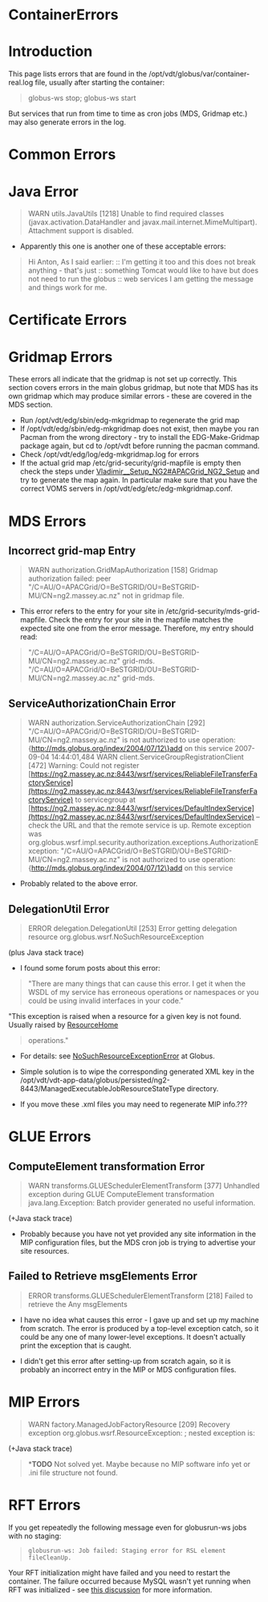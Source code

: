 # ContainerErrors

# Introduction 

This page lists errors that are found in the /opt/vdt/globus/var/container-real.log file, usually after starting the container:

>  globus-ws stop; globus-ws start

But services that run from time to time as cron jobs (MDS, Gridmap etc.) may also generate errors in the log.

# Common Errors 

# Java Error

>  WARN  utils.JavaUtils \[1218\] Unable to find required classes
>  (javax.activation.DataHandler and javax.mail.internet.MimeMultipart). Attachment support is disabled.

- Apparently this one is another one of these acceptable errors:

>  Hi Anton,
>  As I said earlier:
>  :: I'm getting it too and this does not break anything - that's just
>  :: something Tomcat would like to have but does not need to run the globus
>  :: web services
>  I am getting the message and things work for me.

# Certificate Errors

# Gridmap Errors

These errors all indicate that the gridmap is not set up correctly. This section covers errors in the main globus gridmap, but note that MDS has its own gridmap which may produce similar errors - these are covered in the MDS section.

- Run /opt/vdt/edg/sbin/edg-mkgridmap to regenerate the grid map
- If /opt/vdt/edg/sbin/edg-mkgridmap does not exist, then maybe you ran Pacman from the wrong directory - try to install the EDG-Make-Gridmap package again, but cd to /opt/vdt before running the pacman command.
- Check /opt/vdt/edg/log/edg-mkgridmap.log for errors
- If the actual grid map /etc/grid-security/grid-mapfile is empty then check the steps under [Vladimir__Setup_NG2#APACGrid_NG2_Setup](setting-up-an-ng2.md) and try to generate the map again. In particular make sure that you have the correct VOMS servers in /opt/vdt/edg/etc/edg-mkgridmap.conf.

# MDS Errors

## Incorrect grid-map Entry

>  WARN  authorization.GridMapAuthorization \[158\] Gridmap authorization failed: peer 
>  "/C=AU/O=APACGrid/O=BeSTGRID/OU=BeSTGRID-MU/CN=ng2.massey.ac.nz" not in gridmap file.

- This error refers to the entry for your site in /etc/grid-security/mds-grid-mapfile. Check the entry for your site in the mapfile matches the expected site one from the error message. Therefore, my entry should read:


>  "/C=AU/O=APACGrid/O=BeSTGRID/OU=BeSTGRID-MU/CN=ng2.massey.ac.nz" grid-mds.
>  "/C=AU/O=APACGrid/O=BeSTGRID/OU=BeSTGRID-MU/CN=ng2.massey.ac.nz" grid-mds.

## ServiceAuthorizationChain Error

>  WARN  authorization.ServiceAuthorizationChain \[292\]
>  "/C=AU/O=APACGrid/O=BeSTGRID/OU=BeSTGRID-MU/CN=ng2.massey.ac.nz" is not authorized to use operation:
>  {http://mds.globus.org/index/2004/07/12\}add on this service
>  2007-09-04 14:44:01,484 WARN  client.ServiceGroupRegistrationClient \[472\] Warning: Could not register
>  [https://ng2.massey.ac.nz:8443/wsrf/services/ReliableFileTransferFactoryService](https://ng2.massey.ac.nz:8443/wsrf/services/ReliableFileTransferFactoryService) to servicegroup at
>  [https://ng2.massey.ac.nz:8443/wsrf/services/DefaultIndexService](https://ng2.massey.ac.nz:8443/wsrf/services/DefaultIndexService) – check the URL and that the remote service is up. 
>  Remote exception was org.globus.wsrf.impl.security.authorization.exceptions.AuthorizationException:
>  "/C=AU/O=APACGrid/O=BeSTGRID/OU=BeSTGRID-MU/CN=ng2.massey.ac.nz" is not authorized to use operation:
>  {http://mds.globus.org/index/2004/07/12\}add on this service

- Probably related to the above error.

## DelegationUtil Error

>  ERROR delegation.DelegationUtil \[253\] Error getting delegation resource
>  org.globus.wsrf.NoSuchResourceException

(plus Java stack trace)

- I found some forum posts about this error:

>  "There are many things that can cause this error. I get it when the WSDL of my service has
>  erroneous operations or  namespaces or you could be using invalid interfaces in your code."

 "This exception is raised when a resource for a given key is not found. Usually raised by [ResourceHome](http://www.globus.org/api/javadoc-4.0/globus_java_ws_core/org/globus/wsrf/ResourceHome.html)

>  operations."

- For details: see [NoSuchResourceExceptionError](http://www.globus.org/api/javadoc-4.0/globus_java_ws_core/org/globus/wsrf/NoSuchResourceException.html) at Globus.

- Simple solution is to wipe the corresponding generated XML key in the /opt/vdt/vdt-app-data/globus/persisted/ng2-8443/ManagedExecutableJobResourceStateType directory.

- If you move these .xml files you may need to regenerate MIP info.???

# GLUE Errors

## ComputeElement transformation Error

>  WARN  transforms.GLUESchedulerElementTransform \[377\] Unhandled exception during GLUE 
>  ComputeElement transformation
>  java.lang.Exception: Batch provider generated no useful information.

(+Java stack trace)

- Probably because you have not yet provided any site information in the MIP configuration files, but the MDS cron job is trying to advertise your site resources.

## Failed to Retrieve msgElements Error

>  ERROR transforms.GLUESchedulerElementTransform \[218\] Failed to retrieve the Any msgElements

- I have no idea what causes this error - I gave up and set up my machine from scratch. The error is produced by a top-level exception catch, so it could be any one of many lower-level exceptions. It doesn't actually print the exception that is caught.

- I didn't get this error after setting-up from scratch again, so it is probably an incorrect entry in the MIP or MDS configuration files.

# MIP Errors

>  WARN  factory.ManagedJobFactoryResource \[209\] Recovery exception
>  org.globus.wsrf.ResourceException: ; nested exception is:

(+Java stack trace)

>  ***TODO** Not solved yet. Maybe because no MIP software info yet or .ini file structure not found.

# RFT Errors

If you get repeatedly the following message even for globusrun-ws jobs with no staging:

>     globusrun-ws: Job failed: Staging error for RSL element fileCleanUp.

Your RFT initialization might have failed and you need to restart the container.  The failure occurred because MySQL wasn't yet running when RFT was initialized - see [this discussion](/wiki/spaces/BeSTGRID/pages/3818228535#Vladimir&#39;sgridnotes-RFTstagingfails) for more information.
